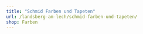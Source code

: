 ```yaml
---
title: "Schmid Farben und Tapeten"
url: /landsberg-am-lech/schmid-farben-und-tapeten/
shop: Farben
---
```

